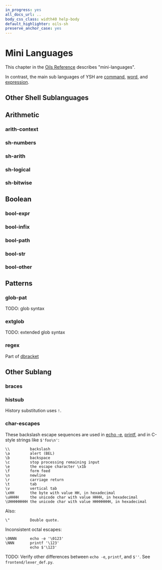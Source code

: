 ```yaml
---
in_progress: yes
all_docs_url: ..
body_css_class: width40 help-body
default_highlighter: oils-sh
preserve_anchor_case: yes
---
```


Mini Languages
===

This chapter in the [Oils Reference](index.html) describes "mini-languages".

In contrast, the main sub languages of YSH are [command](chap-cmd-lang.html),
[word](chap-word-lang.html), and [expression](chap-expr-lang.html).

<div id="toc">
</div>
<h2 id="sublang">Other Shell Sublanguages</h2>

## Arithmetic

### arith-context

### sh-numbers

### sh-arith

### sh-logical

### sh-bitwise

## Boolean

### bool-expr

### bool-infix

### bool-path

### bool-str

### bool-other

## Patterns

### glob-pat

TODO: glob syntax

### extglob

TODO: extended glob syntax

### regex

Part of [dbracket](chap-cmd-lang.html#dbracket)

## Other Sublang

### braces

### histsub

History substitution uses `!`.

### char-escapes

These backslash escape sequences are used in [echo
-e](chap-builtin-cmd.html#echo), [printf](chap-builtin-cmd.html#printf), and in
C-style strings like `$'foo\n'`:

    \\         backslash
    \a         alert (BEL)
    \b         backspace
    \c         stop processing remaining input
    \e         the escape character \x1b
    \f         form feed
    \n         newline
    \r         carriage return
    \t         tab
    \v         vertical tab
    \xHH       the byte with value HH, in hexadecimal
    \uHHHH     the unicode char with value HHHH, in hexadecimal
    \UHHHHHHHH the unicode char with value HHHHHHHH, in hexadecimal

Also:

    \"         Double quote.

Inconsistent octal escapes:

    \0NNN      echo -e '\0123'
    \NNN       printf '\123'
               echo $'\123'

TODO: Verify other differences between `echo -e`, `printf`, and `$''`.  See
`frontend/lexer_def.py`.

